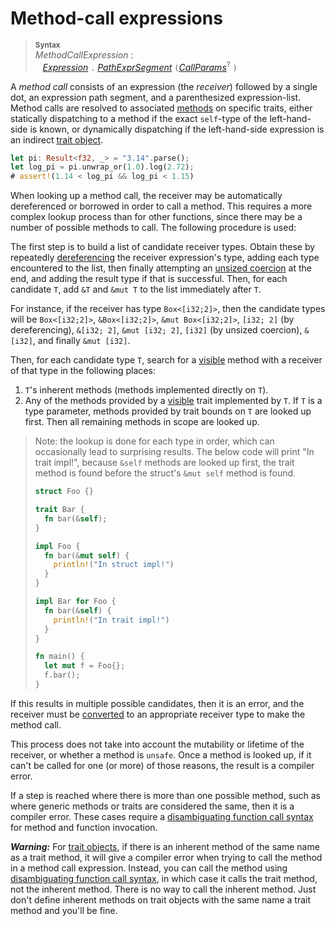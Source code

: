 # Method-call expressions

> **<sup>Syntax</sup>**\
> _MethodCallExpression_ :\
> &nbsp;&nbsp; [_Expression_] `.` [_PathExprSegment_] `(`[_CallParams_]<sup>?</sup> `)`

A _method call_ consists of an expression (the *receiver*) followed by a single
dot, an expression path segment, and a parenthesized expression-list. Method calls are
resolved to associated [methods] on specific traits, either statically
dispatching to a method if the exact `self`-type of the left-hand-side is known,
or dynamically dispatching if the left-hand-side expression is an indirect
[trait object](../../types/trait-object.md).

```rust
let pi: Result<f32, _> = "3.14".parse();
let log_pi = pi.unwrap_or(1.0).log(2.72);
# assert!(1.14 < log_pi && log_pi < 1.15)
```

When looking up a method call, the receiver may be automatically dereferenced or
borrowed in order to call a method. This requires a more complex lookup process
than for other functions, since there may be a number of possible methods to
call. The following procedure is used:

The first step is to build a list of candidate receiver types. Obtain
these by repeatedly [dereferencing][dereference] the receiver expression's type,
adding each type encountered to the list, then finally attempting an [unsized
coercion] at the end, and adding the result type if that is successful. Then,
for each candidate `T`, add `&T` and `&mut T` to the list immediately after `T`.

For instance, if the receiver has type `Box<[i32;2]>`, then the candidate types
will be `Box<[i32;2]>`, `&Box<[i32;2]>`, `&mut Box<[i32;2]>`, `[i32; 2]` (by
dereferencing), `&[i32; 2]`, `&mut [i32; 2]`, `[i32]` (by unsized coercion),
`&[i32]`, and finally `&mut [i32]`.

Then, for each candidate type `T`, search for a [visible] method with
a receiver of that type in the following places:

1. `T`'s inherent methods (methods implemented directly on `T`).
1. Any of the methods provided by a [visible] trait implemented by `T`. If `T`
   is a type parameter, methods provided by trait bounds on `T` are looked up
   first. Then all remaining methods in scope are looked up.

> Note: the lookup is done for each type in order, which can occasionally lead
> to surprising results. The below code will print "In trait impl!", because
> `&self` methods are looked up first, the trait method is found before the
> struct's `&mut self` method is found.
>
> ```rust
> struct Foo {}
>
> trait Bar {
>   fn bar(&self);
> }
>
> impl Foo {
>   fn bar(&mut self) {
>     println!("In struct impl!")
>   }
> }
>
> impl Bar for Foo {
>   fn bar(&self) {
>     println!("In trait impl!")
>   }
> }
>
> fn main() {
>   let mut f = Foo{};
>   f.bar();
> }
> ```

If this results in multiple possible candidates, then it is an error, and the
receiver must be [converted][disambiguate call] to an appropriate receiver type
to make the method call.

This process does not take into account the mutability or lifetime of the
receiver, or whether a method is `unsafe`. Once a method is looked up, if it
can't be called for one (or more) of those reasons, the result is a compiler
error.

If a step is reached where there is more than one possible method, such as where
generic methods or traits are considered the same, then it is a compiler
error. These cases require a [disambiguating function call syntax] for method
and function invocation.

<div class="warning">

***Warning:*** For [trait objects], if there is an inherent method of the same
name as a trait method, it will give a compiler error when trying to call the
method in a method call expression. Instead, you can call the method using
[disambiguating function call syntax], in which case it calls the trait
method, not the inherent method. There is no way to call the inherent method.
Just don't define inherent methods on trait objects with the same name a trait
method and you'll be fine.

</div>

[_CallParams_]: ../../expressions/call-expr.md
[_Expression_]: ../../expressions.md
[_PathExprSegment_]: ../../paths.md#paths-in-expressions
[visible]: ../../visibility-and-privacy.md
[trait objects]: ../../types/trait-object.md
[disambiguate call]: ../../expressions/call-expr.md#disambiguating-function-calls
[disambiguating function call syntax]: ../../expressions/call-expr.md#disambiguating-function-calls
[dereference]: ../../expressions/operator-expr.md#the-dereference-operator
[methods]: ../../items/associated-items.md#methods
[unsized coercion]: ../../type-coercions.md#unsized-coercions
